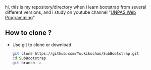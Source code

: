 hi, this is my repository/directory when i learn bootstrap from several different versions, and i study on youtube channel "[UNPAS Web Programming](https://www.youtube.com/c/WebProgrammingUNPAS)"

## How to clone ?

- Use git to clone or download
  ```bash
  git clone https://github.com/Yuukikochan/SubBootstrap.git
  cd SubBootstrap
  git branch -a
  ```
